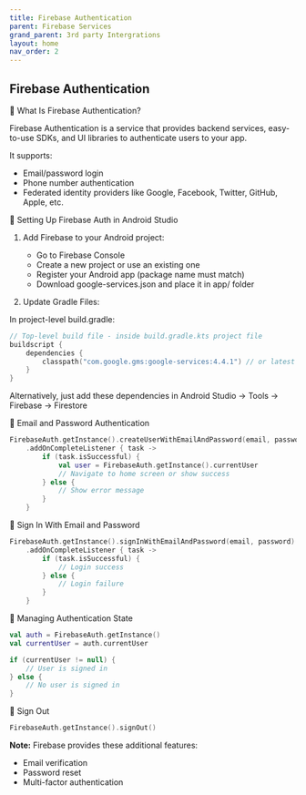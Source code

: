 ```yaml
---
title: Firebase Authentication
parent: Firebase Services
grand_parent: 3rd party Intergrations
layout: home
nav_order: 2
---
```


## Firebase Authentication ##

🔑 What Is Firebase Authentication?

Firebase Authentication is a service that provides backend services, easy-to-use SDKs, and UI libraries to authenticate users to your app. 

It supports:

- Email/password login
- Phone number authentication
- Federated identity providers like Google, Facebook, Twitter, GitHub, Apple, etc.

🔧 Setting Up Firebase Auth in Android Studio

1. Add Firebase to your Android project:

    - Go to Firebase Console
    - Create a new project or use an existing one
    - Register your Android app (package name must match)
    - Download google-services.json and place it in app/ folder

2. Update Gradle Files:

In project-level build.gradle:

```kotlin
// Top-level build file - inside build.gradle.kts project file
buildscript {
    dependencies {
        classpath("com.google.gms:google-services:4.4.1") // or latest version
    }
}
```

Alternatively, just add these dependencies in Android Studio -> Tools -> Firebase -> Firestore

👤 Email and Password Authentication
```kotlin
FirebaseAuth.getInstance().createUserWithEmailAndPassword(email, password)
    .addOnCompleteListener { task ->
        if (task.isSuccessful) {
            val user = FirebaseAuth.getInstance().currentUser
            // Navigate to home screen or show success
        } else {
            // Show error message
        }
    }

```
👤 Sign In With Email and Password

```kotlin
FirebaseAuth.getInstance().signInWithEmailAndPassword(email, password)
    .addOnCompleteListener { task ->
        if (task.isSuccessful) {
            // Login success
        } else {
            // Login failure
        }
    }
```

🔄 Managing Authentication State

```kotlin
val auth = FirebaseAuth.getInstance()
val currentUser = auth.currentUser

if (currentUser != null) {
    // User is signed in
} else {
    // No user is signed in
}

```

🚪 Sign Out

```kotlin
FirebaseAuth.getInstance().signOut()

```
**Note:** Firebase provides these additional features:
- Email verification
- Password reset
- Multi-factor authentication